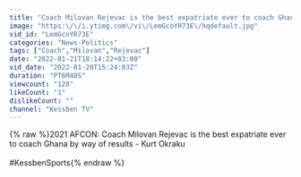 ```yaml
---
title: "Coach Milovan Rejevac is the best expatriate ever to coach Ghana by way of results  - Kurt Okraku"
image: "https:\/\/i.ytimg.com\/vi\/LemGcoYR73E\/hqdefault.jpg"
vid_id: "LemGcoYR73E"
categories: "News-Politics"
tags: ["Coach","Milovan","Rejevac"]
date: "2022-01-21T18:14:22+03:00"
vid_date: "2022-01-20T15:24:03Z"
duration: "PT6M40S"
viewcount: "128"
likeCount: "1"
dislikeCount: ""
channel: "Kessben TV"
---
```

{% raw %}2021 AFCON: Coach Milovan Rejevac is the best expatriate ever to coach Ghana by way of results  - Kurt Okraku <br /><br />#KessbenSports{% endraw %}
